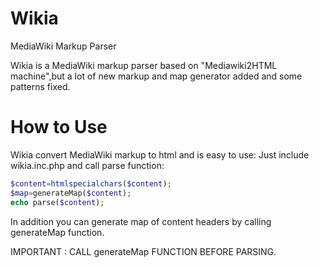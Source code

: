 Wikia
=====

MediaWiki Markup Parser

Wikia is a MediaWiki markup parser based on "Mediawiki2HTML machine",but a lot of new markup and map generator added and
some patterns fixed.

How to Use
===
Wikia convert MediaWiki markup to html and is easy to use:
Just include wikia.inc.php and call parse function:

```php
$content=htmlspecialchars($content);
$map=generateMap($content);
echo parse($content);
```

In addition you can generate map of content headers by calling generateMap function.

IMPORTANT : CALL generateMap FUNCTION BEFORE PARSING.
